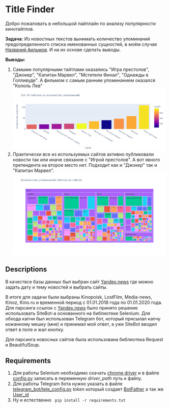# Title Finder
Добро пожаловать в небольшой пайплайн по анализу популярности кинотайтлов.

__Задача:__ Из новостных текстов вынимать количество упоминаний предопределенного 
списка именованных сущностей, в моём случае [Названий фильмов](data/titles.csv).
И на их основе сделать выводы.<br>

__Выводы:__
1. Самыми популярными тайтлами оказались "Игра престолов", "Джокер", 
"Капитан Марвел", "Мстители Финал", "Однажды в Голливуде". А фильмом с самым 
ранним упоминанием оказался "Кололь Лев" 
![](images/top_titles.png)
2. Практически все из используемых сайтов активно публиковали новости так или 
иначе связанне с "Игрой престолов". А вот явного претендента на второе место нет. 
Подходит как и "Джокер" так и "Капитан Марвел".
![](images/site_titles.png)

## Descriptions

В качествсе базы данных был выбран сайт [Yandex.news](https://yandex.ru/news/smi) 
где можно задать дату и тему новостей и выбрать сайты.<br>
 
В итоге для задачи были выбраны Kinopoisk, LostFilm, Media-news, Kinoz, Kino.ru 
и временной период с 01.01.2018 года по 01.01.2020 года.<br>
Для парсинга ссылок с [Yandex.news](https://yandex.ru/news/smi) было принято решение 
использовать SiteBot-а основанного на библиотеке Selenium. Для обхода капчи был использован 
Telegram бот, который присылал капчу кожанному мешку (мне) и принимал мой ответ, а уже SiteBot 
вводил ответ в поле и жал кнопку.<br>
 
Для парсинга новосных сайтов была использована библиотека Request и BeautifulSoup.
## Requirements
1. Для работы Selenium необходимо скачать [chrome driver](https://chromedriver.chromium.org/) 
и в файле [config.py](config.py) записать в переменную _driver_path_ путь к файлу. 
2. Для работы Telegram бота нужно указать в файле [telegram_bot/tele_config.py](telegram_bot/tele_config.py) 
_token_ который создает 
[BotFather](https://telegram.me/BotFather#:~:text=BotFather%20is%20the%20one%20bot,and%20manage%20your%20existing%20bots.&text=BotFather%20right%20away.)
а так же [User_id](https://telegram.me/userinfobot)
3. Ну и естественно  ``` pip install -r requirements.txt```